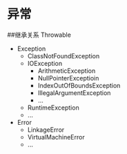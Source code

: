 异常
=======
##继承关系
Throwable
- Exception
  - ClassNotFoundException
  - IOException
    - ArithmeticException
    - NullPointerExceptioin
    - IndexOutOfBoundsException
    - IllegalArgumentException
    - ...
  - RuntimeException
  - ...
- Error
  - LinkageError
  - VirtualMachineError
  - ...
